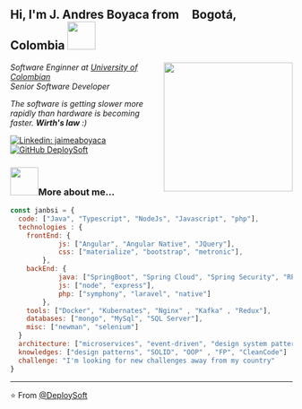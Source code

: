 <h2> Hi, I'm J. Andres Boyaca from <img src="https://image.flaticon.com/icons/svg/197/197575.svg" width="13"/> <b>Bogotá, Colombia</b> <img src="https://i.pinimg.com/originals/3d/47/4f/3d474f82ff71595e8081f9a120892ae8.gif" width="50"></h2>
<img align='right' src="https://media.giphy.com/media/PiQejEf31116URju4V/giphy.gif" width="230">
<p><em>Software Enginner at <a href="https://unipanamericana.edu.co/">University of Colombian</a><!--<img src="https://media.giphy.com/media/fYSnHlufseco8Fh93Z/giphy.gif" width="30">--></br>Senior Software Developer</em></p>

<em>The software is getting slower more rapidly than hardware is becoming faster.  <b>Wirth's law</b> :) </em>

[![Linkedin: jaimeaboyaca](https://img.shields.io/badge/-jaimeaboyaca-blue?style=flat-square&logo=Linkedin&logoColor=white&link=https://www.linkedin.com/in/jaimeaboyaca/)](https://www.linkedin.com/in/jaimeaboyaca/)
[![GitHub DeploySoft](https://img.shields.io/github/followers/DeploySoft?label=follow&style=social)](https://github.com/DeploySoft)

### <img src="https://static.ezgif.com/images/bg-white.gif" width="50">More about me...  

```javascript
const janbsi = {
  code: ["Java", "Typescript", "NodeJs", "Javascript", "php"],
  technologies : {
    frontEnd: {
            js: ["Angular", "Angular Native", "JQuery"],
            css: ["materialize", "bootstrap", "metronic"],
        },
    backEnd: {
            java: ["SpringBoot", "Spring Cloud", "Spring Security", "RPA (Eclipse)", "Java EE"],
            js: ["node", "express"],
            php: ["symphony", "laravel", "native"]
        },
    tools: ["Docker", "Kubernates", "Nginx" , "Kafka" , "Redux"],
    databases: ["mongo", "MySql", "SQL Server"],
    misc: ["newman", "selenium"]
  }
  architecture: ["microservices", "event-driven", "design system pattern"],
  knowledges: ["design patterns", "SOLID", "OOP" , "FP", "CleanCode"]
  challenge: "I'm looking for new challenges away from my country"
}
```
---

⭐️ From [@DeploySoft](https://github.com/DeploySoft)
